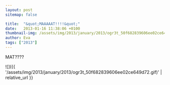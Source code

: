 ```yaml
---
layout: post
sitemap: false

title:  "&quot;MAAAAAT!!!!&quot;"
date:   2013-01-16 11:38:06 +0100
thumbnail-img: /assets/img/2013/january/2013/ogr3t_50f682839606ee02ce649d72.gif
author: Eva
tags: ["2013"]
---
```


MAT????

![]({{ '/assets/img/2013/january/2013/ogr3t_50f682839606ee02ce649d72.gif)'  | relative_url }}

